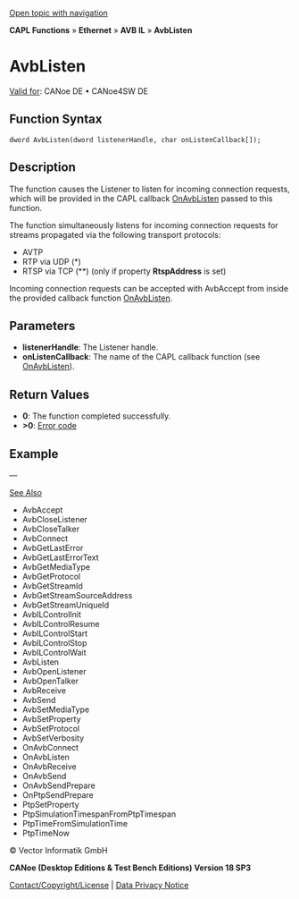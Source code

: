 [Open topic with navigation](../../../../../../CANoeDEFamily.htm#Topics/CAPLFunctions/IP/AVBIL/Functions/CAPLfunctionAvbListen.md)

**CAPL Functions** » **Ethernet** » **AVB IL** » **AvbListen**

# AvbListen

[Valid for](../../../../Shared/FeatureAvailability.md): CANoe DE • CANoe4SW DE

## Function Syntax

```
dword AvbListen(dword listenerHandle, char onListenCallback[]);
```

## Description

The function causes the Listener to listen for incoming connection requests, which will be provided in the CAPL callback [OnAvbListen](CAPLfunctionOnAvbListen.md) passed to this function.

The function simultaneously listens for incoming connection requests for streams propagated via the following transport protocols:

- AVTP
- RTP via UDP (*)
- RTSP via TCP (**) (only if property **RtspAddress** is set)

Incoming connection requests can be accepted with AvbAccept from inside the provided callback function [OnAvbListen](CAPLfunctionOnAvbListen.md).

## Parameters

- **listenerHandle**: The Listener handle.
- **onListenCallback**: The name of the CAPL callback function (see [OnAvbListen](CAPLfunctionOnAvbListen.md)).

## Return Values

- **0**: The function completed successfully.
- **>0**: [Error code](../CAPLfunctionsAVBILErrorCode.md)

## Example

—

[See Also](javascript:void(0);)

- AvbAccept
- AvbCloseListener
- AvbCloseTalker
- AvbConnect
- AvbGetLastError
- AvbGetLastErrorText
- AvbGetMediaType
- AvbGetProtocol
- AvbGetStreamId
- AvbGetStreamSourceAddress
- AvbGetStreamUniqueId
- AvbILControlInit
- AvbILControlResume
- AvbILControlStart
- AvbILControlStop
- AvbILControlWait
- AvbListen
- AvbOpenListener
- AvbOpenTalker
- AvbReceive
- AvbSend
- AvbSetMediaType
- AvbSetProperty
- AvbSetProtocol
- AvbSetVerbosity
- OnAvbConnect
- OnAvbListen
- OnAvbReceive
- OnAvbSend
- OnAvbSendPrepare
- OnPtpSendPrepare
- PtpSetProperty
- PtpSimulationTimespanFromPtpTimespan
- PtpTimeFromSimulationTime
- PtpTimeNow

© Vector Informatik GmbH

**CANoe (Desktop Editions & Test Bench Editions) Version 18 SP3**

[Contact/Copyright/License](../../../../Shared/ContactCopyrightLicense.md) | [Data Privacy Notice](https://www.vector.com/int/en/company/get-info/privacy-policy/)
